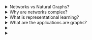 <details>  
<summary> Networks vs Natural Graphs?</summary> 
  -- Social Network where we connected with the people we know and the people they know etc.
  -- Communications and Transactions where we make phone calls, financial transactions etc.
  -- Biomedicine where the interactions between genes/proteins regulate life
  -- How our thoughts are captured by the hidden connections between the billions of neurons.
  -- Information with relational structure:
	  -- Information/knowledge: Once is generally linked to another
	  -- Software
	  -- Similarity Networks: Connecting similar data points 
	  -- Relational Structures: Molecules, scene graphs, 3D shapes, physics-particle simulation etc.
  Note: Sometimes the distinction between a network and a graph is blurred. 
</details> 

<details>  
<summary>Why are networks complex?</summary> 
  -- In comparison to text or images, which has spacial locality such as a pixel to the left or to the right, word that came before or the word that comes after, networks can be of arbitrary size and topological structure unlike in grids or arrays.
	  -- While modern deep learning toolbox is designed for simple sequences and grids
  -- There cannot be any reference points and no fixed node ordering.
  -- They are often dynamic and have multi modal features.
  
</details> 

<details>  
<summary>What is representational learning?</summary> 
  -- Here the goal is to learn the function f that takes the node u and maps it to the d dimensional real valued vectors.
	  -- f:u --> R^d -- To learn a neural network
  -- Here the similar nodes in the nodes are embedded close together.
  
</details> 

<details>  
<summary>What are the applications are graphs?</summary> 
  -- There are many tasks attached to graphs such as graph level prediction and generation
  -- The same can be scaled down to community or sub graph, node-level and edges-level
  -- Applications in areas such as protein folding where predicting the protein's 3D structure solely based on its amino acid sequence can/do have a huge impact in drug discovery etc.
	  -- Spatial Graph: Where Nodes are the amino acids in the protein sequence and edges are the proximity between amino acids (residues)
  -- PinSage: Graph-based recommender
	  -- 
  -- Drug Side effects
  -- Drug Discovery
  -- Traffic prediction
  --  
 
  
</details> 

<details>  
<summary> </summary> 
  -- 
  
</details> 

<details>  
<summary> </summary> 
  -- 
  
</details> 